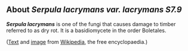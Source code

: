 About *Serpula lacrymans var. lacrymans S7.9* 
---------------------------------------------



***Serpula lacrymans*** is one of the fungi that causes damage to timber
referred to as dry rot. It is a basidiomycete in the order Boletales.

([Text](http://en.wikipedia.org/wiki/Serpula_lacrymans) and
[image](http://commons.wikimedia.org/wiki/File:Hausschwamm.jpg) from
[Wikipedia](http://en.wikipedia.org/), the free encyclopaedia.)
